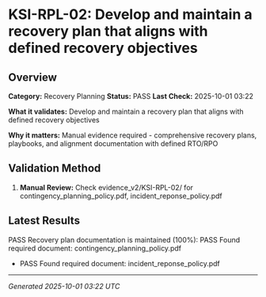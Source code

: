 # KSI-RPL-02: Develop and maintain a recovery plan that aligns with defined recovery objectives

## Overview

**Category:** Recovery Planning
**Status:** PASS
**Last Check:** 2025-10-01 03:22

**What it validates:** Develop and maintain a recovery plan that aligns with defined recovery objectives

**Why it matters:** Manual evidence required - comprehensive recovery plans, playbooks, and alignment documentation with defined RTO/RPO

## Validation Method

1. **Manual Review:** Check evidence_v2/KSI-RPL-02/ for contingency_planning_policy.pdf, incident_reponse_policy.pdf

## Latest Results

PASS Recovery plan documentation is maintained (100%): PASS Found required document: contingency_planning_policy.pdf
- PASS Found required document: incident_reponse_policy.pdf

---
*Generated 2025-10-01 03:22 UTC*